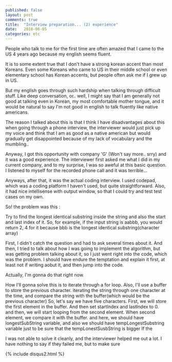 ```yaml
---
published: false
layout: post
comments: true
title:  "Interview preparation... (2) experience"
date:   2018-06-05
categories: etc
---
```


People who talk to me for the first time are often amazed that I came to the US
4 years ago because my english seems fluent. 

It is to some extent true that I don't have a strong korean accent than most Koreans.
Even some Koreans who came to US in their middle school or even elementary school 
has Korean accents, but people often ask me if I grew up in US.

But my english goes through such hardship when talking through difficult stuff.
Like deep conversation, or.. well, I might say that I am generally not good at talking even in Korean,
my most comfortable mother tongue, and it would be natural to say I'm not good in english to talk fluently like native americans.

The reason I talked about this is that I think I have disadvantages about this when going through a phone interview,
the interviewer would just pick up my voice and think that I am as good as a native american but would gradually 
get disappointed because of my lack of vocabulary and the mumbling.. 

Anyway, I got this opportunity with company 'G' 
(Won't say more.. srry) and it was a good experience.
The interviewer first asked me what I did in my current company,
and to my surprise, I was so aweful at this basic question. 
I listened to myself for the recorded phone call and it was terrible...

Anyways, after that, it was the actual coding interview.
I used codepad, which was a coding platform I haven't used, but quite straightforward.
Also, it had nice intellisense with output window, so that I could try and test test cases on my own.



So! the problem was this : 

Try to find the longest identical substring inside the string and also the start and last index of it.
So, for example,  if the input string is aabbb, you would return 2, 4 for it because bbb is the longest identical substring(character array)

First, I didn't catch the question and had to ask several times about it.
And then, I tried to talk about how I was going to implement the algorithm, 
but was getting problem talking about it, so I just went right into the code,
which was the problem. I should have endure the temptation and explain it first, 
at least not if writing aobut it, and then jump into the code.

Actually, I'm gonna do that right now.

How I'll gonna solve this is to iterate through a for loop.
Also, I'll use a buffer to store the previous character.
iterating the string through one character at the time, 
and compare the string with the buffer(which would be the previous character)
So, let's say we have five characters.
First, we will store the first element in the buffer.
And then set startIndex and lastIndex to 0.
and then, we will start looping from the second element.
When second element, we compare it with the buffer.
and here, we should have longestSubString variable,
and also we should have tempLongestSubstring variable
just to be sure that the tempLonestSusbString is bigger
If the 



I was not able to solve it cleanly,
and the interviewer helped me out a lot.
I have nothing to say if they failed me, 
but to make sure 


{% include disqus2.html %}
